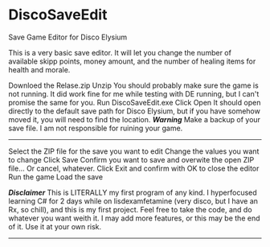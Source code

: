 # DiscoSaveEdit
Save Game Editor for Disco Elysium

This is a very basic save editor.  It will let you change the number of available skipp points, money amount, and the number of healing items for health and morale.

Downloed the Relase.zip
Unzip
You should probably make sure the game is not running.  It did work fine for me while testing with DE running, but I can't promise the same for you.
Run DiscoSaveEdit.exe
Click Open
It should open directly to the default save path for Disco Elysium, but if you have somehow moved it, you will need to find the location.
***Warning***
Make a backup of your save file.  I am not responsible for ruining your game.
*************
Select the ZIP file for the save you want to edit
Change the values you want to change
Click Save
Confirm you want to save and overwite the open ZIP file... Or cancel, whatever.
Click Exit and confirm with OK to close the editor
Run the game
Load the save


***Disclaimer***
This is LITERALLY my first program of any kind.  I hyperfocused learning C# for 2 days while on lisdexamfetamine (very disco, but I have an Rx, so chill), and this is my first project.  Feel free to take the code, and do whatever you want weith it.  I may add more features, or this may be the end of it.  Use it at your own risk.
****************
